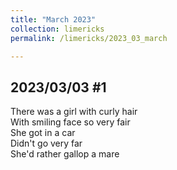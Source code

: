 ```yaml
---
title: "March 2023"
collection: limericks
permalink: /limericks/2023_03_march

---
```

## 2023/03/03 #1
There was a girl with curly hair \
With smiling face so very fair \
She got in a car \
Didn't go very far \
She'd rather gallop a mare





<!-- Heading 1
======

Heading 2  
======

Heading 3
====== -->
